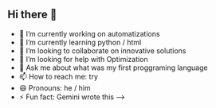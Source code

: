 ## Hi there 👋
- 🔭 I’m currently working on automatizations
- 🌱 I’m currently learning python / html
- 👯 I’m looking to collaborate on innovative solutions
- 🤔 I’m looking for help with Optimization
- 💬 Ask me about what was my first proggraming language
- 📫 How to reach me: try
- 😄 Pronouns: he / him
- ⚡ Fun fact: Gemini wrote this
-->
